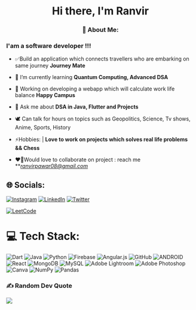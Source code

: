 <h1 align="center">Hi there, I'm Ranvir</h1>
<h3 align = "center"> 💫 About Me: </h3>
<h3 align="left">I'am a software developer !!!</h3>
 

- ✅Build an application which connects travellers who are embarking on same journey **Journey Mate**

- 🌱 I’m currently learning **Quantum Computing, Advanced DSA**

- 🔭 Working on developing a webapp which will calculate work life balance **Happy Campus**

- 💬 Ask me about **DSA in Java, Flutter and Projects**

- 🕊️ Can talk for hours on topics such as Geopolitics, Science, Tv shows, Anime, Sports, History 

- ⚡Hobbies: | **Love to work on projects which solves real life problems && Chess**

- ❤️‍🔥Would love to collaborate on project : reach me ***ranvirpawar08@gmail.com*

  

## 🌐 Socials:

[![Instagram](https://img.shields.io/badge/Instagram-%23E4405F.svg?logo=Instagram&logoColor=white)](https://instagram.com/xranveeer) [![LinkedIn](https://img.shields.io/badge/LinkedIn-%230077B5.svg?logo=linkedin&logoColor=white)](https://linkedin.com/in/ranvir-pawar-6b2748230) [![Twitter](https://img.shields.io/badge/Twitter-%231DA1F2.svg?logo=Twitter&logoColor=white)](https://twitter.com/ranvir__rana) 

[![LeetCode](https://img.shields.io/badge/LeetCode-000000?style=for-the-badge&logo=LeetCode&logoColor=#d16c06)](https://leetcode.com/ranvirpawar/)

# 💻 Tech Stack:
![Dart](https://img.shields.io/badge/dart-%230175C2.svg?style=flat&logo=dart&logoColor=white) ![Java](https://img.shields.io/badge/java-%23ED8B00.svg?style=flat&logo=java&logoColor=white) ![Python](https://img.shields.io/badge/python-3670A0?style=flat&logo=python&logoColor=ffdd54) ![Firebase](https://img.shields.io/badge/firebase-%23039BE5.svg?style=flat&logo=firebase) ![Angular.js](https://img.shields.io/badge/angular.js-%23E23237.svg?style=flat&logo=angularjs&logoColor=white) ![GitHub](https://img.shields.io/badge/GitHub-%23121011.svg?style=flat&logo=github&logoColor=white) ![ANDROID](https://img.shields.io/badge/android-%2320232a.svg?style=flat&logo=android&logoColor=%a4c639) ![React](https://img.shields.io/badge/react-%2320232a.svg?style=flat&logo=react&logoColor=%2361DAFB) ![MongoDB](https://img.shields.io/badge/MongoDB-%234ea94b.svg?style=flat&logo=mongodb&logoColor=white) ![MySQL](https://img.shields.io/badge/mysql-%2300f.svg?style=flat&logo=mysql&logoColor=white) ![Adobe Lightroom](https://img.shields.io/badge/Adobe%20Lightroom-31A8FF.svg?style=flat&logo=Adobe%20Lightroom&logoColor=white) ![Adobe Photoshop](https://img.shields.io/badge/adobephotoshop-%2331A8FF.svg?style=flat&logo=adobephotoshop&logoColor=white) ![Canva](https://img.shields.io/badge/Canva-%2300C4CC.svg?style=flat&logo=Canva&logoColor=white) ![NumPy](https://img.shields.io/badge/numpy-%23013243.svg?style=flat&logo=numpy&logoColor=white) ![Pandas](https://img.shields.io/badge/pandas-%23150458.svg?style=flat&logo=pandas&logoColor=white)

### ✍️ Random Dev Quote
![](https://quotes-github-readme.vercel.app/api?type=horizontal&theme=radical)
